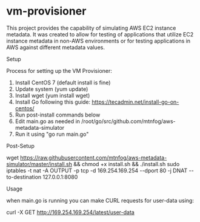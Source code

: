 # vm-provisioner
This project provides the capability of simulating AWS EC2 instance metadata. It was created to allow for testing of applications that utilize EC2 instance metadata in non-AWS environments or for testing applications in AWS against different metadata values.

Setup

Process for setting up the VM Provisioner:

1. Install CentOS 7 (default install is fine)
2. Update system (yum update)
2. Install wget (yum install wget)
3. Install Go following this guide:  https://tecadmin.net/install-go-on-centos/
3. Run post-install commands below
4. Edit main.go as needed in /root/go/src/github.com/mtnfog/aws-metadata-simulator
5. Run it using "go run main.go"

Post-Setup

wget https://raw.githubusercontent.com/mtnfog/aws-metadata-simulator/master/install.sh && chmod +x install.sh && ./install.sh
sudo iptables -t nat -A OUTPUT -p tcp -d 169.254.169.254 --dport 80 -j DNAT --to-destination 127.0.0.1:8080


Usage

when main.go is running you can make CURL requests for user-data using:

curl -X GET http://169.254.169.254/latest/user-data
